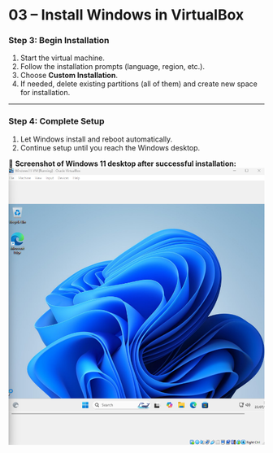 # 03 – Install Windows in VirtualBox

### Step 3: Begin Installation

1. Start the virtual machine.
2. Follow the installation prompts (language, region, etc.).
3. Choose **Custom Installation**.
4. If needed, delete existing partitions (all of them) and create new space for installation.

---

### Step 4: Complete Setup

1. Let Windows install and reboot automatically.
2. Continue setup until you reach the Windows desktop.

📸 **Screenshot of Windows 11 desktop after successful installation:**  
![](../images/desktop-loaded.png)
